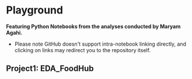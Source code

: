 # Playground
**Featuring Python Notebooks from the analyses conducted by Maryam Agahi.** 
* Please note GitHub doesn't support intra-notebook linking directly, and clicking on links may redirect you to the repository itself.

## Project1: EDA_FoodHub
